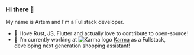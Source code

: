 ### Hi there 👋
<!-- [![@shtelzerartem's Holopin board](https://holopin.io/api/user/board?user=stelzer)](https://holopin.io/@stelzer) -->

My name is Artem and I'm a Fullstack developer.

- 🌱 I love Rust, JS, Flutter and actually love to contribute to open-source! 
- 🔭 I’m currently working at ![Karma logo](https://user-images.githubusercontent.com/20266461/194724525-b9f1636b-a7c0-4251-8c6a-2ed3dfa56619.png)
 [Karma](https://karmanow.com/) as a Fullstack, developing next generation shopping assistant!

